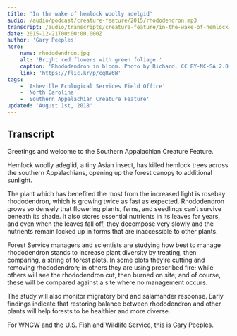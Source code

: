 ```yaml
---
title: 'In the wake of hemlock woolly adelgid'
audio: /audio/podcast/creature-feature/2015/rhododendron.mp3
transcript: /audio/transcripts/creature-feature/in-the-wake-of-hemlock-woolly-adelgid.pdf
date: 2015-12-21T00:00:00.000Z
author: 'Gary Peeples'
hero:
    name: rhododendron.jpg
    alt: 'Bright red flowers with green foliage.'
    caption: 'Rhododendron in bloom. Photo by Richard, CC BY-NC-SA 2.0.'
    link: 'https://flic.kr/p/cqRV6W'
tags:
    - 'Asheville Ecological Services Field Office'
    - 'North Carolina'
    - 'Southern Appalachian Creature Feature'
updated: 'August 1st, 2018'
---
```


## Transcript

Greetings and welcome to the Southern Appalachian Creature Feature.

Hemlock woolly adeglid, a tiny Asian insect, has killed hemlock trees across the southern Appalachians, opening up the forest canopy to additional sunlight.

The plant which has benefited the most from the increased light is rosebay rhododendron, which is growing twice as fast as expected. Rhododendron grows so densely that flowering plants, ferns, and seedlings can’t survive beneath its shade. It also stores essential nutrients in its leaves for years, and even when the leaves fall off, they decompose very slowly and the nutrients remain locked up in forms that are inaccessible to other plants.

Forest Service managers and scientists are studying how best to manage rhododendron stands to increase plant diversity by treating, then comparing, a string of forest plots. In some plots they’re cutting and removing rhododendron; in others they are using prescribed fire; while others will see the rhododendron cut, then burned on site; and of course, these will be compared against a site where no management occurs.

The study will also monitor migratory bird and salamander response. Early findings indicate that restoring balance between rhododendron and other plants will help forests to be healthier and more diverse.

For WNCW and the U.S. Fish and Wildlife Service, this is Gary Peeples.